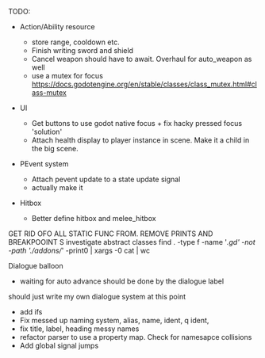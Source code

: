 TODO:
- Action/Ability resource 
    - store range, cooldown etc.
    - Finish writing sword and shield
	- Cancel weapon should have to await. Overhaul for auto_weapon as well
	- use a mutex for focus https://docs.godotengine.org/en/stable/classes/class_mutex.html#class-mutex

- UI
    - Get buttons to use godot native focus + fix hacky pressed focus 'solution'
    - Attach health display to player instance in scene. Make it a child in the big scene.

- PEvent system
    - Attach pevent update to a state update signal
    - actually make it

- Hitbox
    - Better define hitbox and melee_hitbox
    

GET RID OFO ALL STATIC FUNC FROM. REMOVE PRINTS AND BREAKPOOINT S
investigate abstract classes
find . -type f -name '*.gd' -not -path './addons/*' -print0 | xargs -0 cat | wc

Dialogue balloon
- waiting for auto advance should be done by the dialogue label

should just write my own dialogue system at this point
- add ifs
- Fix messed up naming system, alias, name, ident, q ident, 
- fix title, label, heading messy names
- refactor parser to use a property map. Check for namesapce collisions
- Add global signal jumps